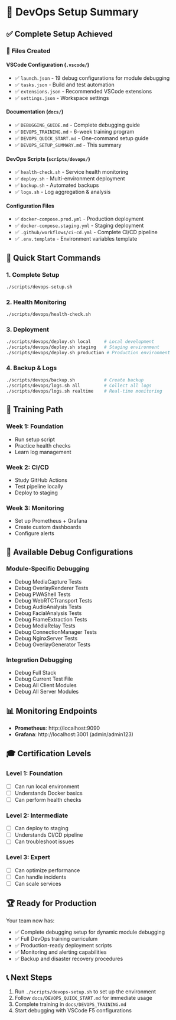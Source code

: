 # 🎯 DevOps Setup Summary

## ✅ Complete Setup Achieved

### 📁 **Files Created**

#### **VSCode Configuration (`.vscode/`)**

- ✅ `launch.json` - 19 debug configurations for module debugging
- ✅ `tasks.json` - Build and test automation
- ✅ `extensions.json` - Recommended VSCode extensions
- ✅ `settings.json` - Workspace settings

#### **Documentation (`docs/`)**

- ✅ `DEBUGGING_GUIDE.md` - Complete debugging guide
- ✅ `DEVOPS_TRAINING.md` - 6-week training program
- ✅ `DEVOPS_QUICK_START.md` - One-command setup guide
- ✅ `DEVOPS_SETUP_SUMMARY.md` - This summary

#### **DevOps Scripts (`scripts/devops/`)**

- ✅ `health-check.sh` - Service health monitoring
- ✅ `deploy.sh` - Multi-environment deployment
- ✅ `backup.sh` - Automated backups
- ✅ `logs.sh` - Log aggregation & analysis

#### **Configuration Files**

- ✅ `docker-compose.prod.yml` - Production deployment
- ✅ `docker-compose.staging.yml` - Staging deployment
- ✅ `.github/workflows/ci-cd.yml` - Complete CI/CD pipeline
- ✅ `.env.template` - Environment variables template

## 🚀 **Quick Start Commands**

### **1. Complete Setup**

```bash
./scripts/devops-setup.sh
```

### **2. Health Monitoring**

```bash
./scripts/devops/health-check.sh
```

### **3. Deployment**

```bash
./scripts/devops/deploy.sh local     # Local development
./scripts/devops/deploy.sh staging   # Staging environment
./scripts/devops/deploy.sh production # Production environment
```

### **4. Backup & Logs**

```bash
./scripts/devops/backup.sh           # Create backup
./scripts/devops/logs.sh all         # Collect all logs
./scripts/devops/logs.sh realtime    # Real-time monitoring
```

## 🎯 **Training Path**

### **Week 1: Foundation**

- Run setup script
- Practice health checks
- Learn log management

### **Week 2: CI/CD**

- Study GitHub Actions
- Test pipeline locally
- Deploy to staging

### **Week 3: Monitoring**

- Set up Prometheus + Grafana
- Create custom dashboards
- Configure alerts

## 🔧 **Available Debug Configurations**

### **Module-Specific Debugging**

- Debug MediaCapture Tests
- Debug OverlayRenderer Tests
- Debug PWAShell Tests
- Debug WebRTCTransport Tests
- Debug AudioAnalysis Tests
- Debug FacialAnalysis Tests
- Debug FrameExtraction Tests
- Debug MediaRelay Tests
- Debug ConnectionManager Tests
- Debug NginxServer Tests
- Debug OverlayGenerator Tests

### **Integration Debugging**

- Debug Full Stack
- Debug Current Test File
- Debug All Client Modules
- Debug All Server Modules

## 📊 **Monitoring Endpoints**

- **Prometheus**: http://localhost:9090
- **Grafana**: http://localhost:3001 (admin/admin123)

## 🎓 **Certification Levels**

### **Level 1: Foundation**

- [ ] Can run local environment
- [ ] Understands Docker basics
- [ ] Can perform health checks

### **Level 2: Intermediate**

- [ ] Can deploy to staging
- [ ] Understands CI/CD pipeline
- [ ] Can troubleshoot issues

### **Level 3: Expert**

- [ ] Can optimize performance
- [ ] Can handle incidents
- [ ] Can scale services

## 🏆 **Ready for Production**

Your team now has:

- ✅ Complete debugging setup for dynamic module debugging
- ✅ Full DevOps training curriculum
- ✅ Production-ready deployment scripts
- ✅ Monitoring and alerting capabilities
- ✅ Backup and disaster recovery procedures

## 📞 **Next Steps**

1. Run `./scripts/devops-setup.sh` to set up the environment
2. Follow `docs/DEVOPS_QUICK_START.md` for immediate usage
3. Complete training in `docs/DEVOPS_TRAINING.md`
4. Start debugging with VSCode F5 configurations

